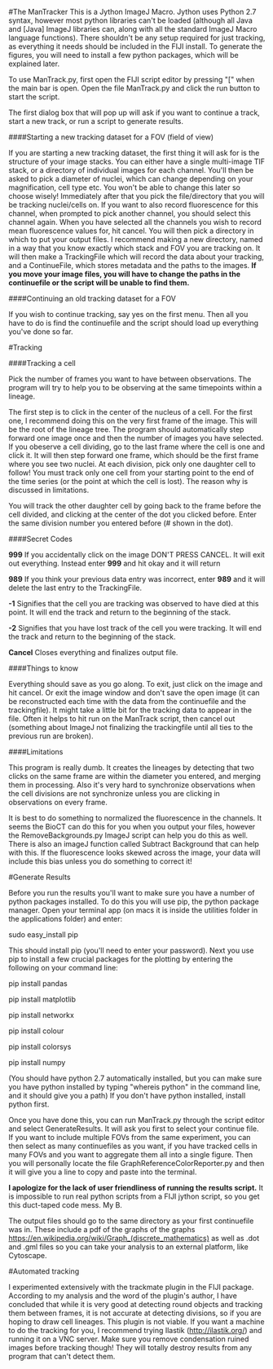 #The ManTracker
This is a Jython ImageJ Macro. Jython uses Python 2.7 syntax, however most python libraries can't be loaded (although all Java and [Java] ImageJ libraries can, along with all the standard ImageJ Macro language functions). There shouldn't be any setup required for just tracking, as everything it needs should be included in the FIJI install. To generate the figures, you will need to install a few python packages, which will be explained later.

To use ManTrack.py, first open the FIJI script editor by pressing "[" when the main bar is open. Open the file ManTrack.py and click the run button to start the script.

The first dialog box that will pop up will ask if you want to continue a track, start a new track, or run a script to generate results.

####Starting a new tracking dataset for a FOV (field of view)

If you are starting a new tracking dataset, the first thing it will ask for is the structure of your image stacks. You can either have a single multi-image TIF stack, or a directory of individual images for each channel. You'll then be asked to pick a diameter of nuclei, which can change depending on your magnification, cell type etc. You won't be able to change this later so choose wisely! Immediately after that you pick the file/directory that you will be tracking nuclei/cells on. If you want to also record fluorescence for this channel, when prompted to pick another channel, you should select this channel again. When you have selected all the channels you wish to record mean fluorescence values for, hit cancel. You will then pick a directory in which to put your output files. I recommend making a new directory, named in a way that you know exactly which stack and FOV you are tracking on. It will then make a TrackingFile which will record the data about your tracking, and a ContinueFile, which stores metadata and the paths to the images. **If you move your image files, you will have to change the paths in the continuefile or the script will be unable to find them.**

####Continuing an old tracking dataset for a FOV

If you wish to continue tracking, say yes on the first menu. Then all you have to do is find the continuefile and the script should load up everything you've done so far. 

#Tracking

####Tracking a cell

Pick the number of frames you want to have between observations. The program will try to help you to be observing at the same timepoints within a lineage.

The first step is to click in the center of the nucleus of a cell. For the first one, I recommend doing this on the very first frame of the image. This will be the root of the lineage tree. The program should automatically step forward one image once and then the number of images you have selected. If you obeserve a cell dividing, go to the last frame where the cell is one and click it. It will then step forward one frame, which should be the first frame where you see two nuclei. At each division, pick only one daughter cell to follow! You must track only one cell from your starting point to the end of the time series (or the point at which the cell is lost). The reason why is discussed in limitations.

You will track the other daughter cell by going back to the frame before the cell divided, and clicking at the center of the dot you clicked before. Enter the same division number you entered before (# shown in the dot).

####Secret Codes

**999** If you accidentally click on the image DON'T PRESS CANCEL. It will exit out everything. Instead enter **999** and hit okay and it will return

**989** If you think your previous data entry was incorrect, enter **989** and it will delete the last entry to the TrackingFile.

**-1** Signifies that the cell you are tracking was observed to have died at this point. It will end the track and return to the beginning of the stack.

**-2** Signifies that you have lost track of the cell you were tracking. It will end the track and return to the beginning of the stack.

**Cancel** Closes everything and finalizes output file.

####Things to know

Everything should save as you go along. To exit, just click on the image and hit cancel. Or exit the image window and don't save the open image (it can be reconstructed each time with the data from the continuefile and the trackingfile). It might take a little bit for the tracking data to appear in the file. Often it helps to hit run on the ManTrack script, then cancel out (something about ImageJ not finalizing the trackingfile until all ties to the previous run are broken).

####Limitations

This program is really dumb. It creates the lineages by detecting that two clicks on the same frame are within the diameter you entered, and merging them in processing. Also it's very hard to synchronize observations when the cell divisions are not synchronize unless you are clicking in observations on every frame. 

It is best to do something to normalized the fluorescence in the channels. It seems the BioCT can do this for you when you output your files, however the RemoveBackgrounds.py ImageJ script can help you do this as well. There is also an imageJ function called Subtract Background that can help with this. If the fluorescence looks skewed across the image, your data will include this bias unless you do something to correct it!

#Generate Results

Before you run the results you'll want to make sure you have a number of python packages installed. To do this you will use pip, the python package manager. Open your terminal app (on macs it is inside the utilities folder in the applications folder) and enter:

sudo easy_install pip 

This should install pip (you'll need to enter your password). Next you use pip to install a few crucial packages for the plotting by entering the following on your command line:

pip install pandas

pip install matplotlib

pip install networkx

pip install colour

pip install colorsys

pip install numpy

(You should have python 2.7 automatically installed, but you can make sure you have python installed by typing "whereis python" in the command line, and it should give you a path) If you don't have python installed, install python first.

Once you have done this, you can run ManTrack.py through the script editor and select GenerateResults. It will ask you first to select your continue file. If you want to include multiple FOVs from the same experiment, you can then select as many continuefiles as you want, if you have tracked cells in many FOVs and you want to aggregate them all into a single figure. Then you will personally locate the file GraphReferenceColorReporter.py and then it will give you a line to copy and paste into the terminal.

**I apologize for the lack of user friendliness of running the results script.** It is impossible to run real python scripts from a FIJI jython script, so you get this duct-taped code mess. My B.

The output files should go to the same directory as your first continuefile was in. These include a pdf of the graphs of the graphs https://en.wikipedia.org/wiki/Graph_(discrete_mathematics) as well as .dot and .gml files so you can take your analysis to an external platform, like Cytoscape. 

#Automated tracking

I experimented extensively with the trackmate plugin in the FIJI package. According to my analysis and the word of the plugin's author, I have concluded that while it is very good at detecting round objects and tracking them between frames, it is not accurate at detecting divisions, so if you are hoping to draw cell lineages. This plugin is not viable. If you want a machine to do the tracking for you, I recommend trying Ilastik (http://ilastik.org/) and running it on a VNC server. Make sure you remove condensation ruined images before tracking though! They will totally destroy results from any program that can't detect them. 